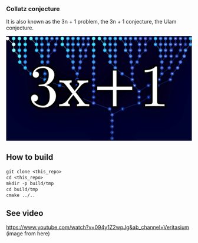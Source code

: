 ### Collatz conjecture
It is also known as the 3n + 1 problem, the 3n + 1 conjecture, the Ulam conjecture.

![Screen Shot](md/maxresdefault.jpg)

## How to build
```
git clone <this_repo>
cd <this_repo>
mkdir -p build/tmp
cd build/tmp
cmake ../..
```

## See video 
https://www.youtube.com/watch?v=094y1Z2wpJg&ab_channel=Veritasium (image from here)

